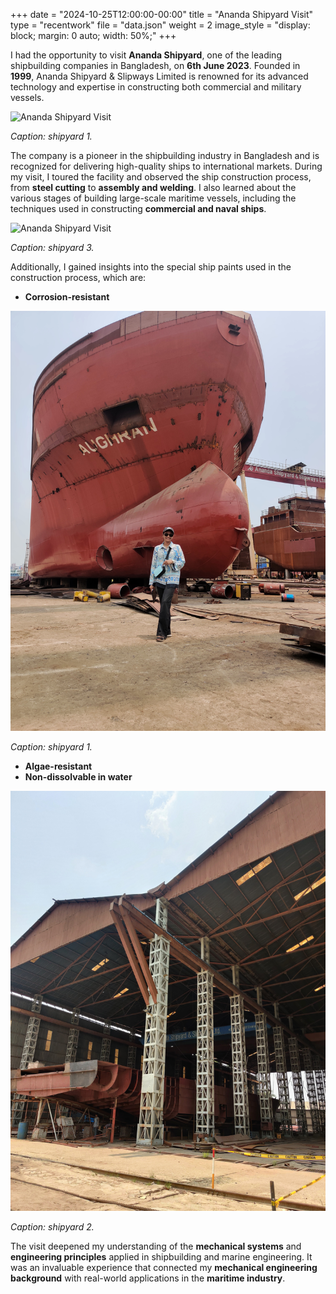 +++
date = "2024-10-25T12:00:00-00:00"
title = "Ananda Shipyard Visit"
type = "recentwork"
file = "data.json"
weight = 2
image_style = "display: block; margin: 0 auto; width: 50%;"
+++

I had the opportunity to visit **Ananda Shipyard**, one of the leading shipbuilding companies in Bangladesh, on **6th June 2023**. Founded in **1999**, Ananda Shipyard & Slipways Limited is renowned for its advanced technology and expertise in constructing both commercial and military vessels.

![Ananda Shipyard Visit](../images/ananda_shipyard_1.jpeg)

*Caption: shipyard 1.*

The company is a pioneer in the shipbuilding industry in Bangladesh and is recognized for delivering high-quality ships to international markets. During my visit, I toured the facility and observed the ship construction process, from **steel cutting** to **assembly and welding**. I also learned about the various stages of building large-scale maritime vessels, including the techniques used in constructing **commercial and naval ships**.

![Ananda Shipyard Visit](/images/ananda_shipyard_3.jpeg)

*Caption: shipyard 3.*

Additionally, I gained insights into the special ship paints used in the construction process, which are:
- **Corrosion-resistant**

![Ananda Shipyard Visit](/images/ananda_shipyard_2.jpeg)

*Caption: shipyard 1.*

- **Algae-resistant**
- **Non-dissolvable in water**

![Ananda Shipyard Visit](/images/ananda_shipyard_4.jpeg)

*Caption: shipyard 2.*

The visit deepened my understanding of the **mechanical systems** and **engineering principles** applied in shipbuilding and marine engineering. It was an invaluable experience that connected my **mechanical engineering background** with real-world applications in the **maritime industry**.
